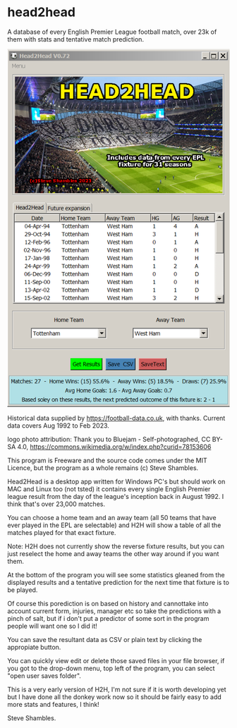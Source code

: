 # head2head

A database of every English Premier League football match, over 23k of them with stats and tentative match prediction.

![Alt Text](https://github.com/Steve-Shambles/head2head/blob/main/h2h-0.72-screenshot1.png)

Historical data supplied by https://football-data.co.uk, with thanks.
Current data covers Aug 1992 to Feb 2023.

logo photo attribution:
Thank you to Bluejam - Self-photographed, CC BY-SA 4.0, https://commons.wikimedia.org/w/index.php?curid=78153606

This program is Freeware and the source code comes under the 
MIT Licence, but the program as a whole remains (c) Steve Shambles.

Head2Head is a desktop app written for Windows PC's but should work on MAC and Linux too (not tsted)
it contains every single English Premier league result from the day of the league's inception back in August 1992. I think that's over 23,000 matches.

You can choose a home team and an away team (all 50 teams that have ever played in the EPL are selectable) and H2H will show a table of all the matches played for that exact fixture. 

Note: H2H does not currently show the reverse fixture results, but you can just reselect the home and away teams the other way around if you want them.

At the bottom of the program you will see some statistics gleaned from the displayed results and a tentative prediction for the next time that fixture is to be played.

Of course this porediction is on based on history and cannottake into account current form, injuries, manager etc so take the predictions with a pinch of salt, but if i don't put a predictor of some sort in the program people will want one so I did it!

You can save the resultant data as CSV or plain text by clicking the appropiate button.

You can quickly view edit or delete those saved files in your file browser,
if you got to the drop-down menu, top left of the program, you can select "open user saves folder".

This is a very early version of H2H, I'm not sure if it is worth developing yet but I have done all the donkey work now so it should be fairly easy to add more stats and features, I think!

Steve Shambles.

